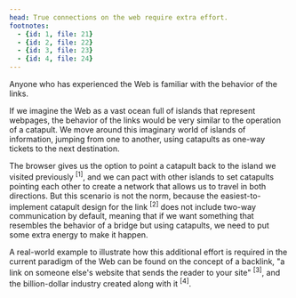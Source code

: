 ```yaml
---
head: True connections on the web require extra effort.
footnotes:
  - {id: 1, file: 21}
  - {id: 2, file: 22}
  - {id: 3, file: 23}
  - {id: 4, file: 24}
---
```


Anyone who has experienced the Web is familiar with the behavior of the links.

If we imagine the Web as a vast ocean full of islands that represent webpages, the behavior of the links would be very similar to the operation of a catapult. We move around this imaginary world of islands of information, jumping from one to another, using catapults as one-way tickets to the next destination.

The browser gives us the option to point a catapult back to the island we visited previously <sup>[1]</sup>, and we can pact with other islands to set catapults pointing each other to create a network that allows us to travel in both directions. But this scenario is not the norm, because the easiest-to-implement catapult design for the link <sup>[2]</sup> does not include two-way communication by default, meaning that if we want something that resembles the behavior of a bridge but using catapults, we need to put some extra energy to make it happen.

A real-world example to illustrate how this additional effort is required in the current paradigm of the Web can be found on the concept of a backlink, "a link on someone else's website that sends the reader to your site" <sup>[3]</sup>,  and the billion-dollar industry created along with it <sup>[4]</sup>.